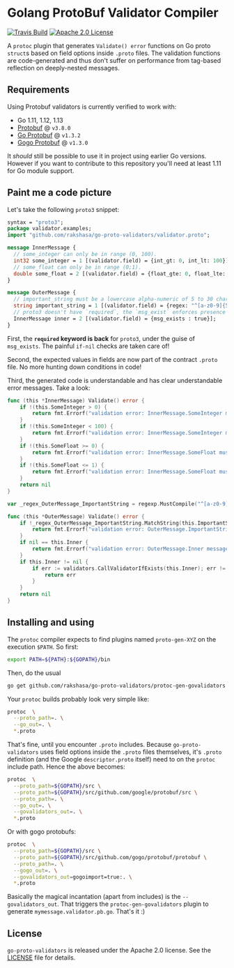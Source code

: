 # Golang ProtoBuf Validator Compiler

[![Travis Build](https://travis-ci.org/mwitkow/go-proto-validators.svg)](https://travis-ci.org/mwitkow/go-proto-validators)
[![Apache 2.0 License](https://img.shields.io/badge/License-Apache%202.0-blue.svg)](LICENSE)

A `protoc` plugin that generates `Validate() error` functions on Go proto `struct`s based on field options inside `.proto`
files. The validation functions are code-generated and thus don't suffer on performance from tag-based reflection on
deeply-nested messages.

## Requirements

Using Protobuf validators is currently verified to work with:

- Go 1.11, 1.12, 1.13
- [Protobuf](https://github.com/protocolbuffers/protobuf) @ `v3.8.0`
- [Go Protobuf](https://github.com/golang/protobuf) @ `v1.3.2`
- [Gogo Protobuf](https://github.com/gogo/protobuf) @ `v1.3.0`

It _should_ still be possible to use it in project using earlier Go versions. However if you want to contribute to this
repository you'll need at least 1.11 for Go module support.

## Paint me a code picture

Let's take the following `proto3` snippet:

```proto
syntax = "proto3";
package validator.examples;
import "github.com/rakshasa/go-proto-validators/validator.proto";

message InnerMessage {
  // some_integer can only be in range (0, 100).
  int32 some_integer = 1 [(validator.field) = {int_gt: 0, int_lt: 100}];
  // some_float can only be in range (0;1).
  double some_float = 2 [(validator.field) = {float_gte: 0, float_lte: 1}];
}

message OuterMessage {
  // important_string must be a lowercase alpha-numeric of 5 to 30 characters (RE2 syntax).
  string important_string = 1 [(validator.field) = {regex: "^[a-z0-9]{5,30}$"}];
  // proto3 doesn't have `required`, the `msg_exist` enforces presence of InnerMessage.
  InnerMessage inner = 2 [(validator.field) = {msg_exists : true}];
}
```

First, the **`required` keyword is back** for `proto3`, under the guise of `msg_exists`. The painful `if-nil` checks are taken care of!

Second, the expected values in fields are now part of the contract `.proto` file. No more hunting down conditions in code!

Third, the generated code is understandable and has clear understandable error messages. Take a look:

```go
func (this *InnerMessage) Validate() error {
	if !(this.SomeInteger > 0) {
		return fmt.Errorf("validation error: InnerMessage.SomeInteger must be greater than '0'")
	}
	if !(this.SomeInteger < 100) {
		return fmt.Errorf("validation error: InnerMessage.SomeInteger must be less than '100'")
	}
	if !(this.SomeFloat >= 0) {
		return fmt.Errorf("validation error: InnerMessage.SomeFloat must be greater than or equal to '0'")
	}
	if !(this.SomeFloat <= 1) {
		return fmt.Errorf("validation error: InnerMessage.SomeFloat must be less than or equal to '1'")
	}
	return nil
}

var _regex_OuterMessage_ImportantString = regexp.MustCompile("^[a-z0-9]{5,30}$")

func (this *OuterMessage) Validate() error {
	if !_regex_OuterMessage_ImportantString.MatchString(this.ImportantString) {
		return fmt.Errorf("validation error: OuterMessage.ImportantString must conform to regex '^[a-z0-9]{5,30}$'")
	}
	if nil == this.Inner {
		return fmt.Errorf("validation error: OuterMessage.Inner message must exist")
	}
	if this.Inner != nil {
		if err := validators.CallValidatorIfExists(this.Inner); err != nil {
			return err
		}
	}
	return nil
}
```

## Installing and using

The `protoc` compiler expects to find plugins named `proto-gen-XYZ` on the execution `$PATH`. So first:

```sh
export PATH=${PATH}:${GOPATH}/bin
```

Then, do the usual

```sh
go get github.com/rakshasa/go-proto-validators/protoc-gen-govalidators
```

Your `protoc` builds probably look very simple like:

```sh
protoc  \
  --proto_path=. \
  --go_out=. \
  *.proto
```

That's fine, until you encounter `.proto` includes. Because `go-proto-validators` uses field options inside the `.proto` 
files themselves, it's `.proto` definition (and the Google `descriptor.proto` itself) need to on the `protoc` include
path. Hence the above becomes:

```sh
protoc  \
  --proto_path=${GOPATH}/src \
  --proto_path=${GOPATH}/src/github.com/google/protobuf/src \
  --proto_path=. \
  --go_out=. \
  --govalidators_out=. \
  *.proto
```

Or with gogo protobufs:

```sh
protoc  \
  --proto_path=${GOPATH}/src \
  --proto_path=${GOPATH}/src/github.com/gogo/protobuf/protobuf \
  --proto_path=. \
  --gogo_out=. \
  --govalidators_out=gogoimport=true:. \
  *.proto
```

Basically the magical incantation (apart from includes) is the `--govalidators_out`. That triggers the 
`protoc-gen-govalidators` plugin to generate `mymessage.validator.pb.go`. That's it :)

## License

`go-proto-validators` is released under the Apache 2.0 license. See the [LICENSE](LICENSE) file for details.
